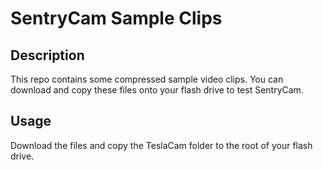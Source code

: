 # SentryCam Sample Clips

## Description
This repo contains some compressed sample video clips. You can download and copy these files onto your flash drive to test SentryCam.

## Usage

Download the files and copy the TeslaCam folder to the root of your flash drive.
